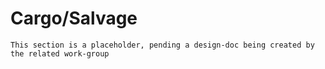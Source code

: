 # Cargo/Salvage

```admonish warning "Attention: Placeholder!"
This section is a placeholder, pending a design-doc being created by the related work-group
```